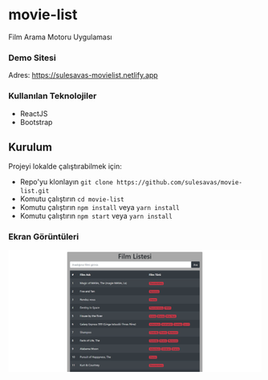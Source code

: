 # movie-list

Film Arama Motoru Uygulaması

### Demo Sitesi
 Adres: https://sulesavas-movielist.netlify.app

### Kullanılan Teknolojiler

- ReactJS
- Bootstrap


## Kurulum

Projeyi lokalde çalıştırabilmek için: 

* Repo'yu klonlayın `git clone https://github.com/sulesavas/movie-list.git`
* Komutu çalıştırın `cd movie-list`
* Komutu çalıştırın `npm install` veya `yarn install`
* Komutu çalıştırın `npm start` veya `yarn install` 


### Ekran Görüntüleri

<div align="center">
  <img width="600" src="/screenshot.png">
</div>
